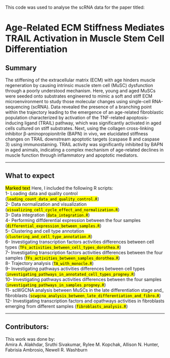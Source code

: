 This code was used to analyse the scRNA data for the paper titled:

# Age‐Related ECM Stiffness Mediates TRAIL Activation in Muscle Stem Cell Differentiation

## Summary
The stiffening of the extracellular matrix (ECM) with age hinders muscle regeneration by causing intrinsic muscle stem cell (MuSC) dysfunction through a poorly understood mechanism. Here, young and aged MuSCs were seeded onto substrates engineered to mimic a soft and stiff ECM microenvironment to study those molecular changes using single-cell RNA-sequencing (scRNA). Data revealed the presence of a branching point within the trajectory leading to the emergence of an age-related fibroblastic population characterized by activation of the TNF-related apoptosis-inducing ligand (TRAIL) pathway, which was significantly activated in aged cells cultured on stiff substrates. Next, using the collagen cross-linking inhibitor β-aminopropionitrile (BAPN) in vivo, we elucidated stiffness changes on TRAIL downstream apoptotic targets (caspase 8 and caspase 3) using immunostaining. TRAIL activity was significantly inhibited by BAPN in aged animals, indicating a complex mechanism of age-related declines in muscle function through inflammatory and apoptotic mediators.
***
## What to expect

<mark>Marked text</mark>
Here, I included the following R scripts: <br />
1- Loading data and quality control (<mark>`loading_count_data_and_quality_control.R`</mark>) <br />
2- Data normalization and visualization (<mark>`visualizing_cell_cycle_effect_and_normalization.R`</mark>) <br />
3- Data integration (<mark>`data_integration.R`</mark>) <br />
4- Performing diffderential expression between the four samples (<mark>`differential_expression_between_samples.R`</mark>) <br />
5- Clustering and cell type annotation (<mark>`clustering_and_cell_type_annotation.R`</mark>) <br />
6- Investigating transcription factors activities differences between cell types (<mark>`TFs_activities_between_cell_types_dorothea.R`</mark>) <br />
7- Investigating transcription factors activities differences between the four samples (<mark>`TFs_activities_between_samples_dorothea.R`</mark>) <br />
8- Trajectory analysis (<mark>`TA_with_monocle.R`</mark>) <br />
9- Investigating pathways activities differences between cell types (<mark>`investigating_pathways_in_annotated_cell_types_progney.R`</mark>) <br />
10- Investigating pathways activities differences between the four samples (<mark>`investigating_pathways_in_samples_progney.R`</mark>) <br />
11- scWGCNA analysis between MuSCs in the late differentiation stage and_ fibroblasts (<mark>`scwgcna_analysis_between_late_differentiation_and_fibro.R`</mark>) <br />
12- Investigating transcription factors and opathways activities in fibroblasts emerging from different samples (<mark>`fibroblasts_analysis.R`</mark>) <br />

-----
## Contributors:
This work was done by: <br />
Amira A. Alakhdar, Sruthi Sivakumar, Rylee M. Kopchak, Allison N. Hunter, Fabrisia Ambrosio, Newell R. Washburn



